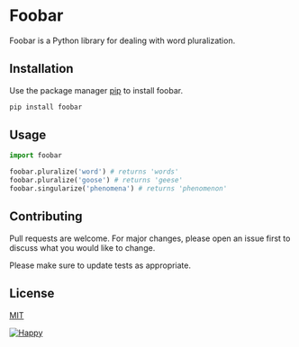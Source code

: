 # Foobar

Foobar is a Python library for dealing with word pluralization.

## Installation

Use the package manager [pip](https://pip.pypa.io/en/stable/) to install foobar.

```bash
pip install foobar
```

## Usage

```python
import foobar

foobar.pluralize('word') # returns 'words'
foobar.pluralize('goose') # returns 'geese'
foobar.singularize('phenomena') # returns 'phenomenon'
```

## Contributing
Pull requests are welcome. For major changes, please open an issue first to discuss what you would like to change.

Please make sure to update tests as appropriate.

## License
[MIT](https://choosealicense.com/licenses/mit/)

<a target="_blank" rel="noopener noreferrer" href="https://github.com/JLAJ5/Happy/raw/main/.github/logo.svg"><img alt="Happy" title="Happy" src="https://github.com/JLAJ5/Happy/raw/main/.github/logo.svg" style="max-width:100%;"></a>
